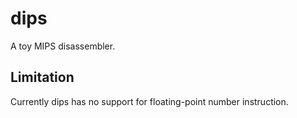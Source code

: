 # dips

A toy MIPS disassembler.

## Limitation

Currently dips has no support for floating-point number instruction.

